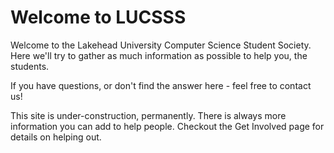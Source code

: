 # Welcome to LUCSSS

Welcome to the Lakehead University Computer Science Student Society. Here we'll try to gather as much information as possible to help you, the students.

If you have questions, or don't find the answer here - feel free to contact us!

This site is under-construction, permanently. There is always more information you can add to help people. Checkout the Get Involved page for details on helping out.
